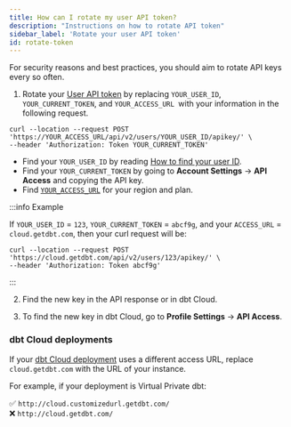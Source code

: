 ```yaml
---
title: How can I rotate my user API token?
description: "Instructions on how to rotate API token"
sidebar_label: 'Rotate your user API token'
id: rotate-token
---
```


For security reasons and best practices, you should aim to rotate API keys every so often.

1. Rotate your [User API token](/docs/dbt-cloud-apis/user-tokens) by replacing `YOUR_USER_ID`, `YOUR_CURRENT_TOKEN`, and `YOUR_ACCESS_URL `with your information in the following request.

```
curl --location --request POST 'https://YOUR_ACCESS_URL/api/v2/users/YOUR_USER_ID/apikey/' \
--header 'Authorization: Token YOUR_CURRENT_TOKEN'
```

* Find your `YOUR_USER_ID` by reading [How to find your user ID](/faqs/Accounts/find-user-id).
* Find your `YOUR_CURRENT_TOKEN` by going to **Account Settings** -> **API Access** and copying the API key.
* Find [`YOUR_ACCESS_URL`](/docs/cloud/about-cloud/regions-ip-addresses) for your region and plan.

:::info Example

If `YOUR_USER_ID` = `123`, `YOUR_CURRENT_TOKEN` = `abcf9g`, and your `ACCESS_URL` = `cloud.getdbt.com`, then your curl request will be:

```
curl --location --request POST 'https://cloud.getdbt.com/api/v2/users/123/apikey/' \
--header 'Authorization: Token abcf9g'
```
:::

2. Find the new key in the API response or in dbt Cloud. 

3. To find the new key in dbt Cloud, go to **Profile Settings** -> **API Access**.


### dbt Cloud deployments

If your [dbt Cloud deployment](/docs/cloud/about-cloud/regions-ip-addresses) uses a different access URL, replace `cloud.getdbt.com` with the URL of your instance.

For example, if your deployment is Virtual Private dbt: 

✅ `http://cloud.customizedurl.getdbt.com/` <br />
❌ `http://cloud.getdbt.com/`<br />
